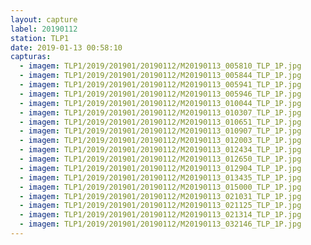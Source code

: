 ```yaml
---
layout: capture
label: 20190112
station: TLP1
date: 2019-01-13 00:58:10
capturas:
  - imagem: TLP1/2019/201901/20190112/M20190113_005810_TLP_1P.jpg
  - imagem: TLP1/2019/201901/20190112/M20190113_005844_TLP_1P.jpg
  - imagem: TLP1/2019/201901/20190112/M20190113_005941_TLP_1P.jpg
  - imagem: TLP1/2019/201901/20190112/M20190113_005946_TLP_1P.jpg
  - imagem: TLP1/2019/201901/20190112/M20190113_010044_TLP_1P.jpg
  - imagem: TLP1/2019/201901/20190112/M20190113_010307_TLP_1P.jpg
  - imagem: TLP1/2019/201901/20190112/M20190113_010651_TLP_1P.jpg
  - imagem: TLP1/2019/201901/20190112/M20190113_010907_TLP_1P.jpg
  - imagem: TLP1/2019/201901/20190112/M20190113_012003_TLP_1P.jpg
  - imagem: TLP1/2019/201901/20190112/M20190113_012434_TLP_1P.jpg
  - imagem: TLP1/2019/201901/20190112/M20190113_012650_TLP_1P.jpg
  - imagem: TLP1/2019/201901/20190112/M20190113_012904_TLP_1P.jpg
  - imagem: TLP1/2019/201901/20190112/M20190113_013435_TLP_1P.jpg
  - imagem: TLP1/2019/201901/20190112/M20190113_015000_TLP_1P.jpg
  - imagem: TLP1/2019/201901/20190112/M20190113_021031_TLP_1P.jpg
  - imagem: TLP1/2019/201901/20190112/M20190113_021125_TLP_1P.jpg
  - imagem: TLP1/2019/201901/20190112/M20190113_021314_TLP_1P.jpg
  - imagem: TLP1/2019/201901/20190112/M20190113_032146_TLP_1P.jpg
---
```

